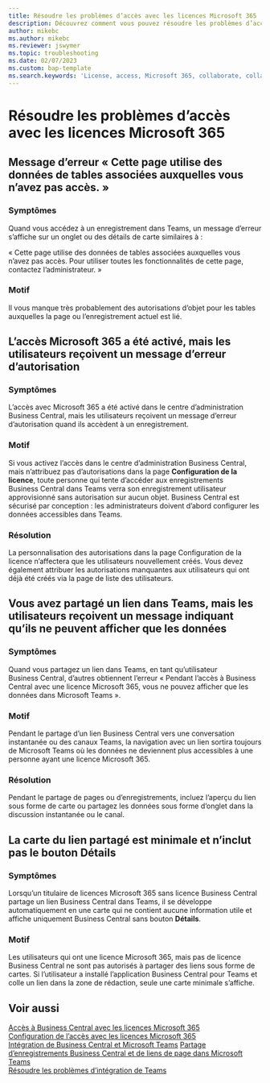 ```yaml
---
title: Résoudre les problèmes d’accès avec les licences Microsoft 365
description: Découvrez comment vous pouvez résoudre les problèmes d’accès à Business Central avec seulement une licence Microsoft 365.
author: mikebc
ms.author: mikebc
ms.reviewer: jswymer
ms.topic: troubleshooting
ms.date: 02/07/2023
ms.custom: bap-template
ms.search.keywords: 'License, access, Microsoft 365, collaborate, collaboration, Teams, Microsoft Teams'
---
```


# <a name="troubleshoot-access-with-microsoft-365-licenses" />Résoudre les problèmes d’accès avec les licences Microsoft 365

## <a name="this-page-uses-data-from-related-tables-that-you-do-not-have-access-to-error-message" />Message d’erreur « Cette page utilise des données de tables associées auxquelles vous n’avez pas accès. »

### <a name="symptoms" />Symptômes

Quand vous accédez à un enregistrement dans Teams, un message d’erreur s’affiche sur un onglet ou des détails de carte similaires à :

« Cette page utilise des données de tables associées auxquelles vous n’avez pas accès. Pour utiliser toutes les fonctionnalités de cette page, contactez l’administrateur. »

### <a name="cause" />Motif

Il vous manque très probablement des autorisations d’objet pour les tables auxquelles la page ou l’enregistrement actuel est lié.

## <a name="microsoft-365-access-has-been-enabled-but-users-get-a-permission-error" />L’accès Microsoft 365 a été activé, mais les utilisateurs reçoivent un message d’erreur d’autorisation

### <a name="symptoms" />Symptômes

L’accès avec Microsoft 365 a été activé dans le centre d’administration Business Central, mais les utilisateurs reçoivent un message d’erreur d’autorisation quand ils accèdent à un enregistrement.

### <a name="cause" />Motif

Si vous activez l’accès dans le centre d’administration Business Central, mais n’attribuez pas d’autorisations dans la page **Configuration de la licence**, toute personne qui tente d’accéder aux enregistrements Business Central dans Teams verra son enregistrement utilisateur approvisionné sans autorisation sur aucun objet. Business Central est sécurisé par conception : les administrateurs doivent d’abord configurer les données accessibles dans Teams. 

### <a name="resolution" />Résolution

La personnalisation des autorisations dans la page Configuration de la licence n’affectera que les utilisateurs nouvellement créés. Vous devez également attribuer les autorisations manquantes aux utilisateurs qui ont déjà été créés via la page de liste des utilisateurs. 

## <a name="you-shared-a-link-in-teams-but-users-get-a-message-that-they-can-only-view-data" />Vous avez partagé un lien dans Teams, mais les utilisateurs reçoivent un message indiquant qu’ils ne peuvent afficher que les données

### <a name="symptoms" />Symptômes

Quand vous partagez un lien dans Teams, en tant qu’utilisateur Business Central, d’autres obtiennent l’erreur « Pendant l’accès à Business Central avec une licence Microsoft 365, vous ne pouvez afficher que les données dans Microsoft Teams ».

### <a name="cause" />Motif

Pendant le partage d’un lien Business Central vers une conversation instantanée ou des canaux Teams, la navigation avec un lien sortira toujours de Microsoft Teams où les données ne deviennent plus accessibles à une personne ayant une licence Microsoft 365.

### <a name="resolution" />Résolution

Pendant le partage de pages ou d’enregistrements, incluez l’aperçu du lien sous forme de carte ou partagez les données sous forme d’onglet dans la discussion instantanée ou le canal.

## <a name="card-from-shared-link-is-minimal-and-doesnt-include-details-button" />La carte du lien partagé est minimale et n’inclut pas le bouton Détails

### <a name="symptoms" />Symptômes

Lorsqu’un titulaire de licences Microsoft 365 sans licence Business Central partage un lien Business Central dans Teams, il se développe automatiquement en une carte qui ne contient aucune information utile et affiche uniquement Business Central sans bouton **Détails**.

### <a name="cause" />Motif

Les utilisateurs qui ont une licence Microsoft 365, mais pas de licence Business Central ne sont pas autorisés à partager des liens sous forme de cartes. Si l’utilisateur a installé l’application Business Central pour Teams et colle un lien dans la zone de rédaction, seule une carte minimale s’affiche. 

## <a name="see-also" />Voir aussi

[Accès à Business Central avec les licences Microsoft 365](admin-access-with-m365-license.md#minimum-requirements)  
[Configuration de l’accès avec les licences Microsoft 365](admin-access-with-m365-license-setup.md)  
[Intégration de Business Central et Microsoft Teams](across-teams-overview.md)
[Partage d’enregistrements Business Central et de liens de page dans Microsoft Teams](across-working-with-teams.md)  
[Résoudre les problèmes d’intégration de Teams](admin-teams-troubleshooting.md)  
